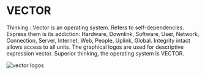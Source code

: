 VECTOR
======

Thinking : Vector is an operating system. Refers to self-dependencies. Express them is its addiction: Hardware, Downlink, Software, User, Network, Connection, Server, Internet, Web, People, Uplink, Global. Integrity intact allows access to all units. The graphical logos are used for descriptive expression vector. Superior thinking, the operating system is VECTOR.

![vector logos](https://cloud.githubusercontent.com/assets/9398297/4781651/ac17e6d6-5cb4-11e4-9dd4-d9ca6abca417.png)
